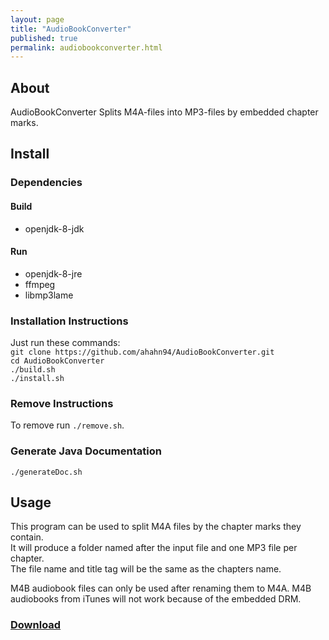 ```yaml
---
layout: page
title: "AudioBookConverter"
published: true
permalink: audiobookconverter.html
---
```

## About
AudioBookConverter Splits M4A-files into MP3-files by embedded chapter marks.  

## Install
### Dependencies
#### Build
- openjdk-8-jdk  

#### Run
- openjdk-8-jre  
- ffmpeg
- libmp3lame

### Installation Instructions
Just run these commands:  
`git clone https://github.com/ahahn94/AudioBookConverter.git`  
`cd AudioBookConverter`  
`./build.sh`  
`./install.sh`  

### Remove Instructions
To remove run `./remove.sh`.

### Generate Java Documentation
`./generateDoc.sh`  

## Usage
This program can be used to split M4A files by the chapter marks they contain.  
It will produce a folder named after the input file and one MP3 file per chapter.  
The file name and title tag will be the same as the chapters name.  

M4B audiobook files can only be used after renaming them to M4A.
M4B audiobooks from iTunes will not work because of the embedded DRM.  

### <a href="https://github.com/ahahn94/AudioBookConverter">Download</a>
